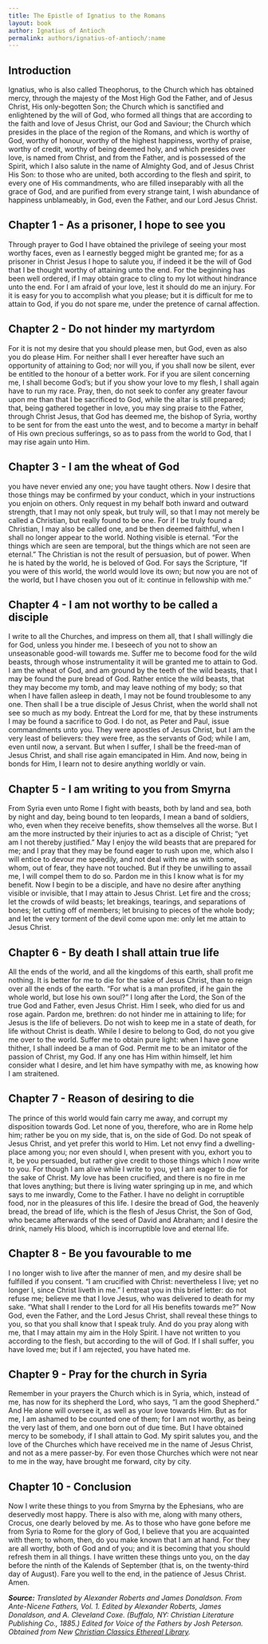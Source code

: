 ```yaml
---
title: The Epistle of Ignatius to the Romans
layout: book
author: Ignatius of Antioch
permalink: authors/ignatius-of-antioch/:name
---
```


## Introduction

Ignatius, who is also called Theophorus, to the Church which has obtained mercy,
through the majesty of the Most High God the Father, and of Jesus Christ, His
only-begotten Son; the Church which is sanctified and enlightened by the will of
God, who formed all things that are according to the faith and love of Jesus
Christ, our God and Saviour; the Church which presides in the place of the
region of the Romans, and which is worthy of God, worthy of honour, worthy of
the highest happiness, worthy of praise, worthy of credit, worthy of being
deemed holy, and which presides over love, is named from Christ, and from the
Father, and is possessed of the Spirit, which I also salute in the name of
Almighty God, and of Jesus Christ His Son: to those who are united, both
according to the flesh and spirit, to every one of His commandments, who are
filled inseparably with all the grace of God, and are purified from every
strange taint, I wish abundance of happiness unblameably, in God, even the
Father, and our Lord Jesus Christ.

## Chapter 1 - As a prisoner, I hope to see you

Through prayer to God I have obtained the privilege of seeing your most worthy
faces, even as I earnestly begged might be granted me; for as a prisoner in
Christ Jesus I hope to salute you, if indeed it be the will of God that I be
thought worthy of attaining unto the end. For the beginning has been well
ordered, if I may obtain grace to cling to my lot without hindrance unto the
end. For I am afraid of your love, lest it should do me an injury. For it is
easy for you to accomplish what you please; but it is difficult for me to attain
to God, if you do not spare me, under the pretence of carnal affection.

## Chapter 2 - Do not hinder my martyrdom

For it is not my desire that you should please men, but God, even as also you do
please Him. For neither shall I ever hereafter have such an opportunity of
attaining to God; nor will you, if you shall now be silent, ever be entitled to
the honour of a better work. For if you are silent concerning me, I shall become
God’s; but if you show your love to my flesh, I shall again have to run my race.
Pray, then, do not seek to confer any greater favour upon me than that I be
sacrificed to God, while the altar is still prepared; that, being gathered
together in love, you may sing praise to the Father, through Christ Jesus, that
God has deemed me, the bishop of Syria, worthy to be sent for from the east unto
the west, and to become a martyr in behalf of His own precious sufferings, so as
to pass from the world to God, that I may rise again unto Him.

## Chapter 3 - I am the wheat of God

you have never envied any one; you have taught others. Now I desire that those
things may be confirmed by your conduct, which in your instructions you enjoin
on others. Only request in my behalf both inward and outward strength, that I
may not only speak, but truly will, so that I may not merely be called a
Christian, but really found to be one. For if I be truly found a Christian, I
may also be called one, and be then deemed faithful, when I shall no longer
appear to the world. Nothing visible is eternal. “For the things which are seen
are temporal, but the things which are not seen are eternal.” The Christian is
not the result of persuasion, but of power. When he is hated by the world, he is
beloved of God. For says the Scripture, “If you were of this world, the world
would love its own; but now you are not of the world, but I have chosen you out
of it: continue in fellowship with me.”

## Chapter 4 - I am not worthy to be called a disciple

I write to all the Churches, and impress on them all, that I shall willingly die
for God, unless you hinder me. I beseech of you not to show an unseasonable
good-will towards me. Suffer me to become food for the wild beasts, through
whose instrumentality it will be granted me to attain to God. I am the wheat of
God, and am ground by the teeth of the wild beasts, that I may be found the pure
bread of God. Rather entice the wild beasts, that they may become my tomb, and
may leave nothing of my body; so that when I have fallen asleep in death, I may
not be found troublesome to any one. Then shall I be a true disciple of Jesus
Christ, when the world shall not see so much as my body. Entreat the Lord for
me, that by these instruments I may be found a sacrifice to God. I do not, as
Peter and Paul, issue commandments unto you. They were apostles of Jesus Christ,
but I am the very least of believers: they were free, as the servants of God;
while I am, even until now, a servant. But when I suffer, I shall be the
freed-man of Jesus Christ, and shall rise again emancipated in Him. And now,
being in bonds for Him, I learn not to desire anything worldly or vain.

## Chapter 5 - I am writing to you from Smyrna

From Syria even unto Rome I fight with beasts, both by land and sea, both by
night and day, being bound to ten leopards, I mean a band of soldiers, who, even
when they receive benefits, show themselves all the worse. But I am the more
instructed by their injuries to act as a disciple of Christ; “yet am I not
thereby justified.” May I enjoy the wild beasts that are prepared for me; and I
pray that they may be found eager to rush upon me, which also I will entice to
devour me speedily, and not deal with me as with some, whom, out of fear, they
have not touched. But if they be unwilling to assail me, I will compel them to
do so. Pardon me in this I know what is for my benefit. Now I begin to be a
disciple, and have no desire after anything visible or invisible, that I may
attain to Jesus Christ. Let fire and the cross; let the crowds of wild beasts;
let breakings, tearings, and separations of bones; let cutting off of members;
let bruising to pieces of the whole body; and let the very torment of the devil
come upon me: only let me attain to Jesus Christ.

## Chapter 6 - By death I shall attain true life

All the ends of the world, and all the kingdoms of this earth, shall profit me
nothing. It is better for me to die for the sake of Jesus Christ, than to reign
over all the ends of the earth. “For what is a man profited, if he gain the
whole world, but lose his own soul?” I long after the Lord, the Son of the true
God and Father, even Jesus Christ. Him I seek, who died for us and rose again.
Pardon me, brethren: do not hinder me in attaining to life; for Jesus is the
life of believers. Do not wish to keep me in a state of death, for life without
Christ is death. While I desire to belong to God, do not you give me over to the
world. Suffer me to obtain pure light: when I have gone thither, I shall indeed
be a man of God. Permit me to be an imitator of the passion of Christ, my God.
If any one has Him within himself, let him consider what I desire, and let him
have sympathy with me, as knowing how I am straitened.

## Chapter 7 - Reason of desiring to die

The prince of this world would fain carry me away, and corrupt my disposition
towards God. Let none of you, therefore, who are in Rome help him; rather be you
on my side, that is, on the side of God. Do not speak of Jesus Christ, and yet
prefer this world to Him. Let not envy find a dwelling-place among you; nor even
should I, when present with you, exhort you to it, be you persuaded, but rather
give credit to those things which I now write to you. For though I am alive
while I write to you, yet I am eager to die for the sake of Christ. My love has
been crucified, and there is no fire in me that loves anything; but there is
living water springing up in me, and which says to me inwardly, Come to the
Father. I have no delight in corruptible food, nor in the pleasures of this
life. I desire the bread of God, the heavenly bread, the bread of life, which is
the flesh of Jesus Christ, the Son of God, who became afterwards of the seed of
David and Abraham; and I desire the drink, namely His blood, which is
incorruptible love and eternal life.

## Chapter 8 - Be you favourable to me

I no longer wish to live after the manner of men, and my desire shall be
fulfilled if you consent. “I am crucified with Christ: nevertheless I live; yet
no longer I, since Christ liveth in me.” I entreat you in this brief letter: do
not refuse me; believe me that I love Jesus, who was delivered to death for my
sake. “What shall I render to the Lord for all His benefits towards me?” Now
God, even the Father, and the Lord Jesus Christ, shall reveal these things to
you, so that you shall know that I speak truly. And do you pray along with me,
that I may attain my aim in the Holy Spirit. I have not written to you according
to the flesh, but according to the will of God. If I shall suffer, you have
loved me; but if I am rejected, you have hated me.

## Chapter 9 - Pray for the church in Syria

Remember in your prayers the Church which is in Syria, which, instead of me, has
now for its shepherd the Lord, who says, “I am the good Shepherd.” And He alone
will oversee it, as well as your love towards Him. But as for me, I am ashamed
to be counted one of them; for I am not worthy, as being the very last of them,
and one born out of due time. But I have obtained mercy to be somebody, if I
shall attain to God. My spirit salutes you, and the love of the Churches which
have received me in the name of Jesus Christ, and not as a mere passer-by. For
even those Churches which were not near to me in the way, have brought me
forward, city by city.

## Chapter 10 - Conclusion

Now I write these things to you from Smyrna by the Ephesians, who are deservedly
most happy. There is also with me, along with many others, Crocus, one dearly
beloved by me. As to those who have gone before me from Syria to Rome for the
glory of God, I believe that you are acquainted with them; to whom, then, do you
make known that I am at hand. For they are all worthy, both of God and of you;
and it is becoming that you should refresh them in all things. I have written
these things unto you, on the day before the ninth of the Kalends of September
(that is, on the twenty-third day of August). Fare you well to the end, in the
patience of Jesus Christ. Amen.

_**Source:** Translated by Alexander Roberts and James Donaldson. From
Ante-Nicene Fathers, Vol. 1. Edited by Alexander Roberts, James Donaldson, and
A. Cleveland Coxe. (Buffalo, NY: Christian Literature Publishing Co., 1885.)
Edited for Voice of the Fathers by Josh Peterson. Obtained from New
[Christian Classics Ethereal Library](https://ccel.org/ccel/ignatius_antioch/epistles_of_ignatius/anf01.v.v.html)._
